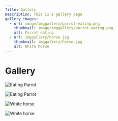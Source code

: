 ```yaml
---
Title: Gallery
Description: This is a gallery page
gallery_images:
  - url: image/imggallery/parrot-eating.png
    thumbnail: image/imggallery/parrot-eating.png
    alt: Parrot eating
  - url: imggallery/horse.jpg
    thumbnail: imggallery/horse.jpg
    alt: White horse
---
```


# Gallery


![Eating Parrot](%base_url%/assets/img/imgallery/parrot-eating.png "Parrot Eating")

![Eating Parrot](%base_url%/image/imggallery/parrot-eating.png "Parrot Eating")

![White horse](%base_url%/assets/img/imgallery/horse.jpg "White horse")

![White horse](%base_url%/image/imggallery/horse.png "White horse")

<!-- ![Yellow Bird](%base_url%/assets/img/imgallery/yellow-bird.jpg "Yellow bird")



![Chrysanthemum Flower](%base_url%/assets/img/imgallery/chrysanthemum.jpg "Chrysanthemum Flower")

![Pexels Ayna](%base_url%/assets/img/imgallery/pexels-ayna.jpg "Pexels Ayna")

![Blue Bird](%base_url%/assets/img/imgallery/blue-bird.jpg "Blue Bird")

![Horses](%base_url%/assets/img/imgallery/horses.jpg "Horses")

![Mountains](%base_url%/assets/img/imgallery/mountains.jpg "Mountains")

![Pine Forest](%base_url%/assets/img/imgallery/pine-forest.jpg "Pine forest")

-->